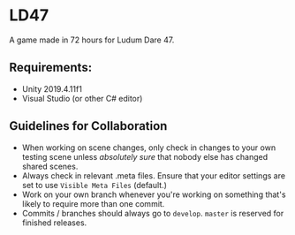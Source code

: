 # LD47
A game made in 72 hours for Ludum Dare 47.

## Requirements:

* Unity 2019.4.11f1
* Visual Studio (or other C# editor)

## Guidelines for Collaboration

* When working on scene changes, only check in changes to your own testing scene unless _absolutely sure_ that nobody else has changed shared scenes.
* Always check in relevant .meta files. Ensure that your editor settings are set to use `Visible Meta Files` (default.)
* Work on your own branch whenever you're working on something that's likely to require more than one commit.
* Commits / branches should always go to `develop`. `master` is reserved for finished releases.
